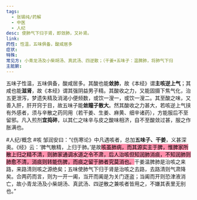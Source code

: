 ```yaml
---
tags:
  - 张锡纯/药解
  - 中医
  - 人纪
desc: 使肺气下归于肾，即敛肺，又补肾。
link: 
药性: 性温，五味俱备，酸咸居多
症状: 
特殊: 
常见方: 小青龙汤及小柴胡汤、真武汤、四逆散；（干姜+五味子：温脾肺，将肺气下归
主脏腑:
---
```


五味子性温，五味俱备，酸咸居多。其酸也能**敛肺**，故《本经》谓**主咳逆上气**；其咸也能**滋肾**，故《本经》谓其强阴益男子精。其酸收之力，又能固摄下焦气化，治五更泄泻，梦遗失精及消渴小便频数，或饮一溲一，或饮一溲二。其至酸之味，又善入肝，肝开窍于目，故五味子能**敛瞳子散大**。然其酸收之力甚大，若咳逆上气挟有外感者，须与辛散之药同用（若干姜、生姜、麻黄、细辛诸药），方能服后不至留邪。凡入煎剂**宜捣碎**，以其仁之味辛与皮之酸味相济，自不至酸敛过甚，服之作胀满也。

#人纪/概念 #咳
邹润安曰：“《伤寒论》中凡遇咳者，总加**五味子、干姜**，义甚深奥。《经》云：‘脾气散精，上归于肺。’是故<mark style="background: #FF5582A6;">咳虽肺病，而其源实主于脾，惟脾家所散上归之精不清，则肺家通调水道之令不肃，后人治咳但知润肺消痰，不知润肺则肺愈不清，消痰则转能伤脾，而痰之留于肺者究莫消也。</mark>干姜温脾肺是治咳之来路，来路清则咳之源绝矣；五味使肺气下归于肾是治咳之去路，去路清则气肃降矣。合两药而言，则为一开一阖，当开而阖是为关门逐盗；当阖而开则恐津液消亡，故小青龙汤及小柴胡汤、真武汤、四逆散之兼咳者皆用之，不嫌其表里无别也。”










